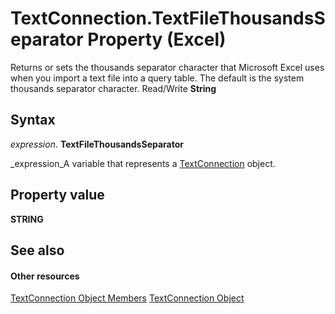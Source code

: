 
# TextConnection.TextFileThousandsSeparator Property (Excel)

Returns or sets the thousands separator character that Microsoft Excel uses when you import a text file into a query table. The default is the system thousands separator character. Read/Write  **String**


## Syntax

 _expression_. **TextFileThousandsSeparator**

 _expression_A variable that represents a  [TextConnection](21d04d46-3940-642b-a0fb-8e7c3fafc749.md) object.


## Property value

 **STRING**


## See also


#### Other resources


 [TextConnection Object Members](6c3c1c87-9b23-f26f-376e-98acaca025e7.md)
 [TextConnection Object](21d04d46-3940-642b-a0fb-8e7c3fafc749.md)
